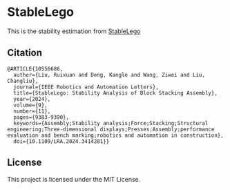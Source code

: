 # StableLego
This is the stability estimation from [StableLego](https://github.com/intelligent-control-lab/StableLego)

## Citation
```
@ARTICLE{10556686,
  author={Liu, Ruixuan and Deng, Kangle and Wang, Ziwei and Liu, Changliu},
  journal={IEEE Robotics and Automation Letters}, 
  title={StableLego: Stability Analysis of Block Stacking Assembly}, 
  year={2024},
  volume={9},
  number={11},
  pages={9383-9390},
  keywords={Assembly;Stability analysis;Force;Stacking;Structural engineering;Three-dimensional displays;Presses;Assembly;performance evaluation and bench marking;robotics and automation in construction},
  doi={10.1109/LRA.2024.3414281}}

```

## License
This project is licensed under the MIT License.